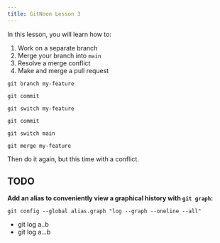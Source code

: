```yaml
---
title: GitNoon Lesson 3
---
```


In this lesson, you will learn how to:

1. Work on a separate branch
2. Merge your branch into `main`
3. Resolve a merge conflict
4. Make and merge a pull request




```
git branch my-feature
```

```
git commit
```

```
git switch my-feature
```

```
git commit
```

```
git switch main
```

```
git merge my-feature
```

Then do it again, but this time with a conflict.


## TODO

**Add an alias to conveniently view a graphical history with `git graph`:**

```
git config --global alias.graph "log --graph --oneline --all"
```

* git log a..b
* git log a...b

